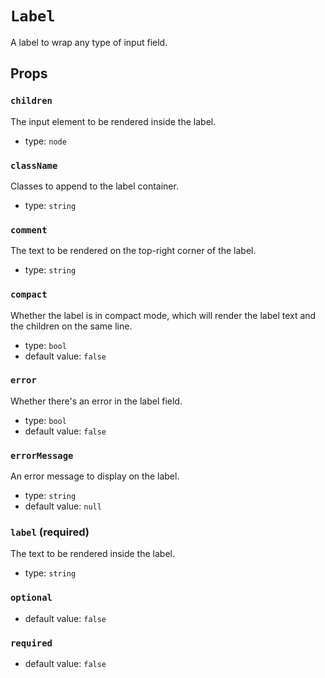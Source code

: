 `Label`
=======

A label to wrap any type of input field.

Props
-----

### `children`

The input element to be rendered inside the label.

- type: `node`


### `className`

Classes to append to the label container.

- type: `string`


### `comment`

The text to be rendered on the top-right corner of the label.

- type: `string`


### `compact`

Whether the label is in compact mode, which will render the label text
and the children on the same line.

- type: `bool`
- default value: `false`


### `error`

Whether there's an error in the label field.

- type: `bool`
- default value: `false`


### `errorMessage`

An error message to display on the label.

- type: `string`
- default value: `null`


### `label` (required)

The text to be rendered inside the label.

- type: `string`


### `optional`

- default value: `false`


### `required`

- default value: `false`

